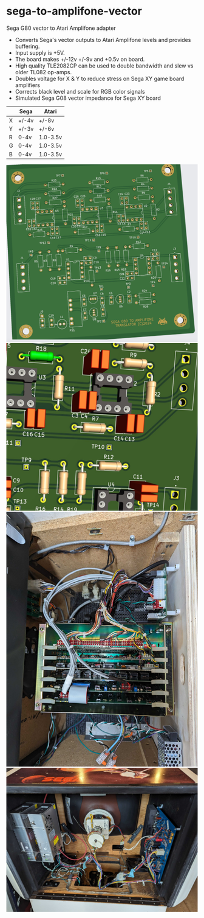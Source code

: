 # sega-to-amplifone-vector
Sega G80 vector to Atari Amplifone adapter

* Converts Sega's vector outputs to Atari Amplifone levels and provides buffering.
* Input supply is +5V.
* The board makes +/-12v +/-9v and +0.5v on board.
* High quality TLE2082CP can be used to double bandwidth and slew vs older TL082 op-amps.
* Doubles voltage for X & Y to reduce stress on Sega XY game board amplifiers 
* Corrects black level and scale for RGB color signals
* Simulated Sega G08 vector impedance for Sega XY board

|     | Sega  | Atari |
| --- | ----- | ----- |
| X   | +/-4v | +/-8v |
| Y   | +/-3v | +/-6v |
| R   | 0-4v  | 1.0-3.5v |
| G   | 0-4v  | 1.0-3.5v |
| B   | 0-4v  | 1.0-3.5v |

![Image](docs/image0.jpg)
![Image](docs/image1.jpg)
![Image](docs/image2.jpg)
![Image](docs/image3.jpg)

